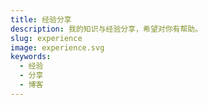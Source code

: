 ```yaml
---
title: 经验分享
description: 我的知识与经验分享，希望对你有帮助。
slug: experience
image: experience.svg
keywords:
  - 经验
  - 分享
  - 博客
---
```

